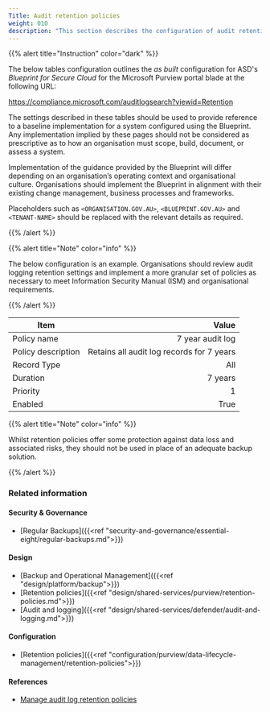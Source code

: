 ```yaml
---
Title: Audit retention policies
weight: 010
description: "This section describes the configuration of audit retention policies within Microsoft Purview associated with systems built according to the guidance provided by ASD's Blueprint for Secure Cloud."
---
```


{{% alert title="Instruction" color="dark" %}}
 
The below tables configuration outlines the *as built* configuration for ASD's *Blueprint for Secure Cloud* for the Microsoft Purview portal blade at the following URL: 
 
https://compliance.microsoft.com/auditlogsearch?viewid=Retention
 
The settings described in these tables should be used to provide reference to a baseline implementation for a system configured using the Blueprint. Any implementation implied by these pages should not be considered as prescriptive as to how an organisation must scope, build, document, or assess a system.

Implementation of the guidance provided by the Blueprint will differ depending on an organisation’s operating context and organisational culture. Organisations should implement the Blueprint in alignment with their existing change management, business processes and frameworks.

Placeholders such as `<ORGANISATION.GOV.AU>`, `<BLUEPRINT.GOV.AU>` and `<TENANT-NAME>` should be replaced with the relevant details as required.
 
{{% /alert %}}

{{% alert title="Note" color="info" %}}

The below configuration is an example. Organisations should review audit logging retention settings and implement a more granular set of policies as necessary to meet Information Security Manual (ISM) and organisational requirements.

{{% /alert %}}

| Item               |                                     Value |
| ------------------ | ----------------------------------------: |
| Policy name        |                          7 year audit log |
| Policy description | Retains all audit log records for 7 years |
| Record Type        |                                       All |
| Duration           |                                   7 years |
| Priority           |                                         1 |
| Enabled            |                                      True |

{{% alert title="Note" color="info" %}}

Whilst retention policies offer some protection against data loss and associated risks, they should not be used in place of an adequate backup solution.

{{% /alert %}}

### Related information

#### Security & Governance

* [Regular Backups]({{<ref "security-and-governance/essential-eight/regular-backups.md">}})

#### Design

* [Backup and Operational Management]({{<ref "design/platform/backup">}})
* [Retention policies]({{<ref "design/shared-services/purview/retention-policies.md">}})
* [Audit and logging]({{<ref "design/shared-services/defender/audit-and-logging.md">}})

#### Configuration

* [Retention policies]({{<ref "configuration/purview/data-lifecycle-management/retention-policies">}})

#### References

* [Manage audit log retention policies](https://learn.microsoft.com/purview/audit-log-retention-policies)
